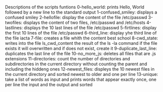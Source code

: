 Descriptions of the scripts funtions
0-hello_world: prints Hello, World followed by a new line to the standard output
1-confused_smiley: displays a confused smiley
2-hellofile: display the content of the file /etc/passwd
3-twofiles: displays the content of two files, /etc/passwd and /etc/hosts
4-lastlines: displays the 10 last lines of the file /etc/passwd
5-firtlines: display the first 10 lines of the file /etc/passwd 
6-third_line: display yhe third line of the file iacta
7-file: creates a file  whith the content best school
8-cwd_state: writes into the file ls_cwd_content the result of the ls -la command if the file exists it will overwritten and if does not exist, create it
9-duplicate_last_line: duplicates the last line of the file
10-no_more_js: deletes all files that are .js extensions
11-directories: count the number of directories and subdirectories in the current directory without counting the parent and including the hiddeng ones
12-newest_files: displeys the 10 newest files in the current directory and sorted newest to older and one per line
13-unique: take a list of words as input and prints words that appear exactly once, one per line the input and the output and sorted
